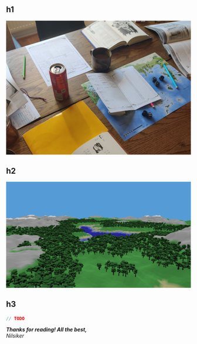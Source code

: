 ## h1


![<p style="text-align: center">_A Burning Wheel campaign table_](/static/images/bw_cropped.png)


## h2


![<p style="text-align: center">_World generated by an early build of Ymir_](/static/covers/ymir-early-world.png)

## h3


```rust
// TODO
```

_**Thanks for reading! All the best,**_<br/>
_Nilsiker_
